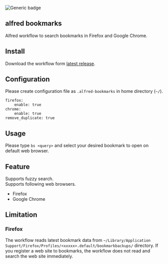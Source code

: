 ![Generic badge](https://github.com/konoui/alfred-bookmarks/workflows/test/badge.svg)
## alfred bookmarks
Alfred workflow to search bookmarks in Firefox and Google Chrome.

## Install
Download the workflow form [latest release](https://github.com/konoui/alfred-bookmarks/releases).

## Configuration
Please create configuration file as `.alfred-bookmarks` in home directory (`~/`).
```
firefox:
    enable: true
chrome:
    enable: true
remove_duplicate: true
```

## Usage
Please type `bs <query>` and select your desired bookmark to open on default web browser.

## Feature
Supports fuzzy search.   
Supports following web browsers.
- Firefox
- Google Chrome

## Limitation
### Firefox 
The workflow reads latest bookmark data from `~/Library/Application Support/Firefox/Profiles/<xxxxx>.default/bookmarkbackups/` directory.
If you register a web site to bookmarks, the workflow does not read and search the web site immediately.
